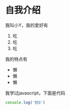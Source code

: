 # 自我介绍

我叫小Y，我的爱好有
1. 吃
2. 吃
3. 吃

我的特点有
* 懒
* 懒
* 懒

我学过javascript，下面是代码
```javascript
console.log('栓Q')
```

